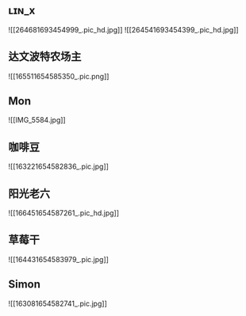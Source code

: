## ʟɪɴ_x

![[264681693454999_.pic_hd.jpg]]
![[264541693454399_.pic_hd.jpg]]
## 达文波特农场主
![[165511654585350_.pic.png]]

## Mon

![[IMG_5584.jpg]]

## 咖啡豆
![[163221654582836_.pic.jpg]]

## 阳光老六

![[166451654587261_.pic_hd.jpg]]

## 草莓干
![[164431654583979_.pic.jpg]]

## Simon
![[163081654582741_.pic.jpg]]